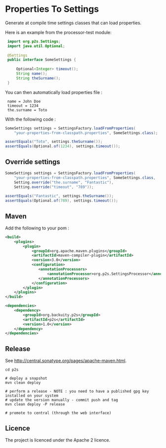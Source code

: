 # Properties To Settings

Generate at compile time settings classes that can load properties.
 
Here is an example from the processor-test module:
  
```java     
 import org.p2s.Settings;
 import java.util.Optional;
 
 @Settings
 public interface SomeSettings {
 
     Optional<Integer> timeout();
     String name();
     String theSurname();
 }
 ```

You can then automatically load properties file :

     name = John Doe
     timeout = 1234
     the.surname = Toto
     
With the following code :
    
```java
SomeSettings settings = SettingsFactory.loadFromProperties(
    "your-properties-from-classpath.properties", SomeSettings.class);

assertEquals("Toto", settings.theSurname());
assertEquals(Optional.of(1234), settings.timeout());
```     

## Override settings

```java
SomeSettings settings = SettingsFactory.loadFromProperties(
    "your-properties-from-classpath.properties", SomeSettings.class,
    Setting.override("the.surname", "Fantastic"),
    Setting.override("timeout", "789"));
     
assertEquals("Fantastic", settings.theSurname());
assertEquals(Optional.of(789), settings.timeout());     
```
     
## Maven     
     
Add the following to your pom :
 
 ```xml
 <build>
     <plugins>
         <plugin>
             <groupId>org.apache.maven.plugins</groupId>
             <artifactId>maven-compiler-plugin</artifactId>
             <version>3.0</version>
             <configuration>
                <annotationProcessors>
                    <annotationProcessor>org.p2s.SettingsProcessor</annotationProcessor>
                </annotationProcessors>
             </configuration>
         </plugin>
     </plugins>
 </build>

 <dependencies>
     <dependency>
         <groupId>org.backuity.p2s</groupId>
         <artifactId>p2s</artifactId>
         <version>1.0</version>
     </dependency>
 </dependencies>
```


## Release

See <http://central.sonatype.org/pages/apache-maven.html>.

    cd p2s

    # deploy a snapshot
    mvn clean deploy
    
    # perform a release - NOTE : you need to have a published gpg key installed on your system    
    # update the version manually - commit push and tag
    mvn clean deploy -P release
    
    # promote to central (through the web interface)

## Licence

The project is licenced under the Apache 2 licence.